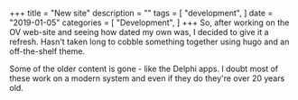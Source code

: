 +++
title = "New site"
description = ""
tags = [
    "development",
]
date = "2019-01-05"
categories = [
    "Development",
]
+++
So, after working on the OV web-site and seeing how dated my own was, I decided to give it a refresh. Hasn't taken long to cobble something together using hugo and an off-the-shelf theme.

Some of the older content is gone - like the Delphi apps. I doubt most of these work on a modern system and even if they do they're over 20 years old.